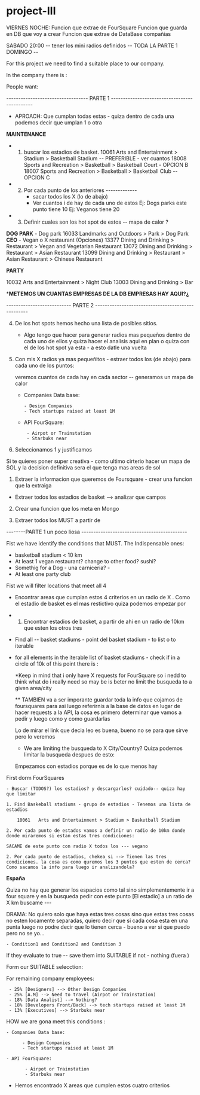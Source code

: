 # project-III



VIERNES NOCHE: Funcion que extrae de FourSquare
                Funcion que guarda en DB que voy a crear
                Funcion que extrae de DataBase compañias 


SABADO 20:00 -- tener los mini radios definidos -- TODA LA PARTE 1
DOMINGO -- 




For this project we need to find a suitable place to our company. 

In the company there is : 

People want:

----------------------------------  PARTE 1  ---------------------------------------------

- APROACH: Que cumplan todas estas - quiza dentro de cada una podemos decir que umplan 1 o otra 

**MAINTENANCE**
- 1. buscar los estadios de basket. 
     10061	Arts and Entertainment > Stadium > Basketball Stadium -- PREFERIBLE - ver cuantos
     18008	Sports and Recreation > Basketball > Basketball Court - OPCION B 
     18007	Sports and Recreation > Basketball > Basketball Club -- OPCION C
     
- 2. Por cada punto de los anteriores -------------
        - sacar todos los X (lo de abajo) 
        - Ver cuantos i de hay de cada uno de estos 
                Ej: Dogs parks este punto tiene 10 
                Ej: Veganos tiene 20 
- 3. Definir cuales son los hot spot de estos -- mapa de calor ? 
                

**DOG PARK**
    - Dog park
        16033	Landmarks and Outdoors > Park > Dog Park
**CEO**
    - Vegan o X restaurant (Opciones)
        13377	Dining and Drinking > Restaurant > Vegan and Vegetarian Restaurant
        13072	Dining and Drinking > Restaurant > Asian Restaurant
        13099	Dining and Drinking > Restaurant > Asian Restaurant > Chinese Restaurant

**PARTY**

   10032	Arts and Entertainment > Night Club
   13003	Dining and Drinking > Bar


***METEMOS UN CUANTAS EMPRESAS DE LA DB EMPRESAS HAY AQUI?¿** 

--------------------------- PARTE 2 --------------------------------------------------

4. De los hot spots hemos hecho una lista de posibles sitios. 

    - Algo tengo que hacer para generar radios mas pequeños dentro de cada uno de ellos y quiza hacer el analisis aqui en plan o quiza con el de los hot spot ya esta - a esto datle una vuelta 

5. Con mis X radios ya mas pequeñitos - estraer todos los (de abajo) para cada uno de los puntos: 

    veremos cuantos de cada hay en cada sector -- generamos un mapa de calor
    
    - Companies Data base: 
    
          - Design Companies 
          - Tech startups raised at least 1M
          
    - API FourSquare: 
    
           - Airpot or Trainstation
           - Starbuks near 
           
           
6. Seleccionamos 1 y justificamos

Si te quieres poner super creativa - como ultimo cirterio hacer un mapa de SOL y la decision definitiva sera el que tenga mas areas de sol 


1. Extraer la informacion que queremos de Foursquare - crear una funcion que la extraiga
  - Extraer todos los estadios de basket --> analizar que campos
2. Crear una funcion que los meta en Mongo

3. Extraer todos los MUST a partir de 



--------PARTE 1 un poco liosa --------------------------------------------

Fist we have identify the conditions that MUST. The Indispensable ones: 

-  basketball stadium < 10 km
-  At least 1 vegan restaurant? change to other food? sushi? 
-  Somethig for a Dog - una carniceria? - 
-  At least one party club 

Fist we will filter locations that meet all 4 

- Encontrar areas que cumplan estos 4 criterios en un radio de X . Como el estadio de basket es el mas restictivo quiza podemos empezar por 

- 1. Encontrar estadios de basket, a partir de ahi en un radio de 10km que esten los otros tres 

- Find all -- basket stadiums - point del basket stadium - to list o to iterable
- for all elements in the iterable list of basket stadiums - check if in a circle of 10k of this point there is :



    *Keep in mind that i only have X requests for FourSquare so i nedd to think what do i really need so may be is beter no limit the busqueda to a given area/city
    
    
    ** TAMBIEN va a ser imporante guardar toda la info que cojamos de foursquares para asi luego referirnis a la base de datos en lugar de hacer requests a la API, la cosa es primero determinar que vamos a pedir y luego como y como guardarlas 
    
    Lo de mirar el link que decia leo es buena, bueno no se para que sirve pero lo veremos 
    
    - We are limiting the busqueda to X City/Country? 
    Quiza podemos limitar la busqueda despues de esto: 
    
    Empezamos con estadios porque es de lo que menos hay 

First dorm FourSquares 

    - Buscar (TODOS?) los estadios? y descargarlos? cuidado-- quiza hay que limitar 

    1. Find Baskeball stadiums - grupo de estadios - Tenemos una lista de estadios
    
        10061	Arts and Entertainment > Stadium > Basketball Stadium
        
    2. Por cada punto de estados vamos a definir un radio de 10km donde donde miraremos si estan estas tres condiciones: 
    
    SACAME de este punto con radio X todos los --- vegano 
    
    2. Por cada punto de estadios, chekea si --> Tienen las tres condiciones. la cosa es como quremos los 3 puntos que esten de cerca? Como sacamos la info para luego ir analizandola? 
    
   **España**

Quiza no hay que generar los espacios como tal sino simplementemente ir a four square y en la busqueda pedir con este punto [El estadio] a un ratio de X km buscame ---
             
DRAMA: No quiero solo que haya estas tres cosas sino que estas tres cosas no esten locamente separadas, quiero decir que si cada cosa esta en una punta luego no podre decir que lo tienen cerca - bueno a ver si que puedo pero no se yo... 
            
    
    - Condition1 and Condition2 and Condition 3
 
 If they evaluate to true -- save them into SUITABLE if not - nothing (fuera ) 
 
 Form our SUITABLE selecction:
 
 For remaining company employees: 
 
     - 25% [Designers] --> Other Design Companies 
     - 25% [A.M] --> Need to travel (Airpot or Trainstation)
     - 18% [Data Analist] --> Nothing? 
     - 18% [Developers Front/Back] --> tech startups raised at least 1M
     - 13% [Executives] --> Starbuks near 
     
HOW we are gona meet this conditions : 

    - Companies Data base: 
    
          - Design Companies 
          - Tech startups raised at least 1M
          
    - API FourSquare: 
    
           - Airpot or Trainstation
           - Starbuks near 




- Hemos encontrado X areas que cumplen estos cuatro criterios 
